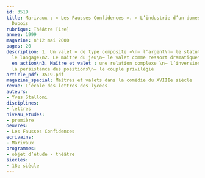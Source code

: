 ```yaml
---
id: 3519
title: Marivaux : « Les Fausses Confidences ». « L’industrie d’un domestique » :
  Dubois
rubrique: Théâtre [1re]
annee: 1999
magazine: n°12 mai 2000
pages: 20
description: 1. Un valet « de type composite »\n– l’argent\n– le statut\n– le patronyme\n–
  le langage\n2. Le maître du jeu\n– le valet comme ressort dramatique\n– le virtuose
  en action\n3. Maître et valet : une relation complexe \n– l’inversion des rôles\n–
  la persistance des positions\n– le couple privilégié
article_pdf: 3519.pdf
magazine_special: Maîtres et valets dans la comédie du XVIIIe siècle
revue: L’école des lettres des lycées
auteurs:
- Yves Stalloni
disciplines:
- lettres
niveau_etudes:
- première
oeuvres:
- Les Fausses Confidences
ecrivains:
- Marivaux
programmes:
- objet d’étude - théâtre
siecles:
- 18e siècle
---
```

